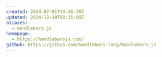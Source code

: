 ```yaml
---
created: 2024-07-01T14:36:38Z
updated: 2024-12-10T08:35:00Z
aliases:
  - Handlebars.js
homepage:
  - https://handlebarsjs.com/
github: https://github.com/handlebars-lang/handlebars.js
---
```

